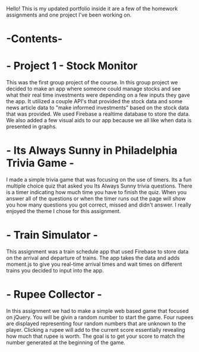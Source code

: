 Hello! This is my updated portfolio inside it are a few of the homework assignments and one project I've been working on.

# -Contents-

 # - Project 1 - Stock Monitor 
  This was the first group project of the course. In this group project we decided to make an app where someone could manage stocks and see what their real time investments were depending on a few inputs they gave the app. It utilized a couple API's that provided the stock data and some news article data to "make informed investments" based on the stock data that was provided. We used Firebase a realtime database to store the data. We also added a few visual aids to our app because we all like when data is presented in graphs.

 # - Its Always Sunny in Philadelphia Trivia Game - 
  I made a simple trivia game that was focusing on the use of timers. Its a fun multiple choice quiz that asked you Its Always Sunny trivia questions. There is a timer indicating how much time you have to finish the quiz. When you answer all of the questions or when the timer runs out the page will show you how many questions you got correct, missed and didn't answer. I really enjoyed the theme I chose for this assignment. 
  
# - Train Simulator - 
  This assignment was a train schedule app that used Firebase to store data on the arrival and departure of trains. The app takes the data and adds moment.js to give you real-time arrival times and wait times on different trains you decided to input into the app.
  
 # - Rupee Collector - 
  In this assignment we had to make a simple web based game that focused on jQuery. You will be givin a random number to start the game. Four rupees are displayed representing four random numbers that are unknown to the player. Clicking a rupee will add to the current score essentially revealing how much that rupee is worth. The goal is to get your score to match the number generated at the beginning of the game. 
